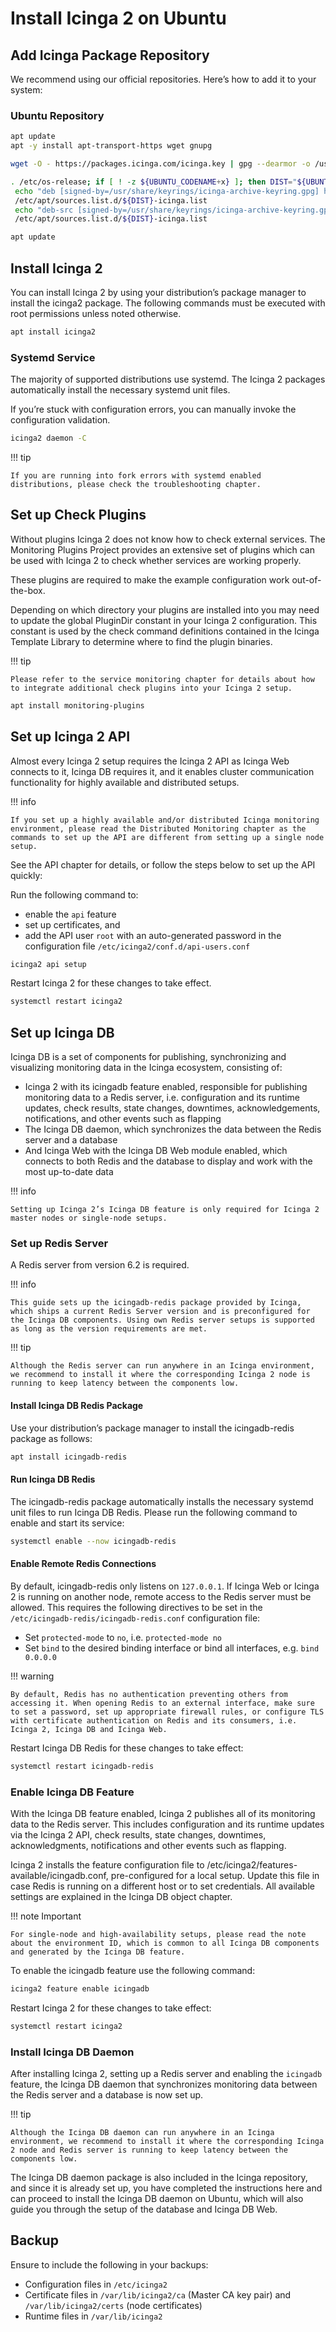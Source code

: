 # Install Icinga 2 on Ubuntu

## Add Icinga Package Repository

We recommend using our official repositories. Here’s how to add it to your system:

### Ubuntu Repository
```bash
apt update
apt -y install apt-transport-https wget gnupg

wget -O - https://packages.icinga.com/icinga.key | gpg --dearmor -o /usr/share/keyrings/icinga-archive-keyring.gpg

. /etc/os-release; if [ ! -z ${UBUNTU_CODENAME+x} ]; then DIST="${UBUNTU_CODENAME}"; else DIST="$(lsb_release -c| awk '{print $2}')"; fi; \
 echo "deb [signed-by=/usr/share/keyrings/icinga-archive-keyring.gpg] https://packages.icinga.com/ubuntu icinga-${DIST} main" > \
 /etc/apt/sources.list.d/${DIST}-icinga.list
 echo "deb-src [signed-by=/usr/share/keyrings/icinga-archive-keyring.gpg] https://packages.icinga.com/ubuntu icinga-${DIST} main" >> \
 /etc/apt/sources.list.d/${DIST}-icinga.list

apt update
```

## Install Icinga 2

You can install Icinga 2 by using your distribution’s package manager to install the icinga2 package. The following commands must be executed with root permissions unless noted otherwise.

```bash
apt install icinga2
```

### Systemd Service

The majority of supported distributions use systemd. The Icinga 2 packages automatically install the necessary systemd unit files.

If you’re stuck with configuration errors, you can manually invoke the configuration validation.
    
```bash
icinga2 daemon -C
```

!!! tip

    If you are running into fork errors with systemd enabled distributions, please check the troubleshooting chapter.

## Set up Check Plugins

Without plugins Icinga 2 does not know how to check external services. The Monitoring Plugins Project provides an extensive set of plugins which can be used with Icinga 2 to check whether services are working properly.

These plugins are required to make the example configuration work out-of-the-box.

Depending on which directory your plugins are installed into you may need to update the global PluginDir constant in your Icinga 2 configuration. This constant is used by the check command definitions contained in the Icinga Template Library to determine where to find the plugin binaries.

!!! tip

    Please refer to the service monitoring chapter for details about how to integrate additional check plugins into your Icinga 2 setup.
    
```bash
apt install monitoring-plugins
```

## Set up Icinga 2 API

Almost every Icinga 2 setup requires the Icinga 2 API as Icinga Web connects to it, Icinga DB requires it, and it enables cluster communication functionality for highly available and distributed setups.

!!! info

    If you set up a highly available and/or distributed Icinga monitoring environment, please read the Distributed Monitoring chapter as the commands to set up the API are different from setting up a single node setup.

See the API chapter for details, or follow the steps below to set up the API quickly:

Run the following command to:
- enable the `api` feature
- set up certificates, and
- add the API user `root` with an auto-generated password in the configuration file `/etc/icinga2/conf.d/api-users.conf`

```bash
icinga2 api setup
```

Restart Icinga 2 for these changes to take effect.

```bash
systemctl restart icinga2
```

## Set up Icinga DB

Icinga DB is a set of components for publishing, synchronizing and visualizing monitoring data in the Icinga ecosystem, consisting of:

- Icinga 2 with its icingadb feature enabled, responsible for publishing monitoring data to a Redis server, i.e. configuration and its runtime updates, check results, state changes, downtimes, acknowledgements, notifications, and other events such as flapping
- The Icinga DB daemon, which synchronizes the data between the Redis server and a database
- And Icinga Web with the Icinga DB Web module enabled, which connects to both Redis and the database to display and work with the most up-to-date data

!!! info

    Setting up Icinga 2’s Icinga DB feature is only required for Icinga 2 master nodes or single-node setups.

### Set up Redis Server

A Redis server from version 6.2 is required.

!!! info

    This guide sets up the icingadb-redis package provided by Icinga, which ships a current Redis Server version and is preconfigured for the Icinga DB components. Using own Redis server setups is supported as long as the version requirements are met.

!!! tip

    Although the Redis server can run anywhere in an Icinga environment, we recommend to install it where the corresponding Icinga 2 node is running to keep latency between the components low.

#### Install Icinga DB Redis Package

Use your distribution’s package manager to install the icingadb-redis package as follows:

```bash
apt install icingadb-redis
```

#### Run Icinga DB Redis

The icingadb-redis package automatically installs the necessary systemd unit files to run Icinga DB Redis. Please run the following command to enable and start its service:

```bash
systemctl enable --now icingadb-redis
```

#### Enable Remote Redis Connections

By default, icingadb-redis only listens on `127.0.0.1`. If Icinga Web or Icinga 2 is running on another node, remote access to the Redis server must be allowed. This requires the following directives to be set in the `/etc/icingadb-redis/icingadb-redis.conf` configuration file:

- Set `protected-mode` to `no`, i.e. `protected-mode no`
- Set `bind` to the desired binding interface or bind all interfaces, e.g. `bind 0.0.0.0`

!!! warning

    By default, Redis has no authentication preventing others from accessing it. When opening Redis to an external interface, make sure to set a password, set up appropriate firewall rules, or configure TLS with certificate authentication on Redis and its consumers, i.e. Icinga 2, Icinga DB and Icinga Web.

Restart Icinga DB Redis for these changes to take effect:

```bash
systemctl restart icingadb-redis
```

### Enable Icinga DB Feature

With the Icinga DB feature enabled, Icinga 2 publishes all of its monitoring data to the Redis server. This includes configuration and its runtime updates via the Icinga 2 API, check results, state changes, downtimes, acknowledgments, notifications and other events such as flapping.

Icinga 2 installs the feature configuration file to /etc/icinga2/features-available/icingadb.conf, pre-configured for a local setup. Update this file in case Redis is running on a different host or to set credentials. All available settings are explained in the Icinga DB object chapter.

!!! note Important
    
    For single-node and high-availability setups, please read the note about the environment ID, which is common to all Icinga DB components and generated by the Icinga DB feature.

To enable the icingadb feature use the following command:

```bash
icinga2 feature enable icingadb
```

Restart Icinga 2 for these changes to take effect:

```bash
systemctl restart icinga2
```

### Install Icinga DB Daemon

After installing Icinga 2, setting up a Redis server and enabling the `icingadb` feature, the Icinga DB daemon that synchronizes monitoring data between the Redis server and a database is now set up.

!!! tip

    Although the Icinga DB daemon can run anywhere in an Icinga environment, we recommend to install it where the corresponding Icinga 2 node and Redis server is running to keep latency between the components low.

The Icinga DB daemon package is also included in the Icinga repository, and since it is already set up, you have completed the instructions here and can proceed to install the Icinga DB daemon on Ubuntu, which will also guide you through the setup of the database and Icinga DB Web.

## Backup

Ensure to include the following in your backups:

- Configuration files in `/etc/icinga2`
- Certificate files in `/var/lib/icinga2/ca` (Master CA key pair) and `/var/lib/icinga2/certs` (node certificates)
- Runtime files in `/var/lib/icinga2`